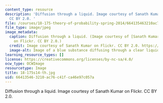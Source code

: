 ```yaml
---
content_type: resource
description: 'Diffusion through a liquid. Image courtesy of Sanath Kumar on Flickr.
  CC BY 2.0. '
file: /courses/18-175-theory-of-probability-spring-2014/664135463210ac76c41fca46e97c057a_18-175s14-th.jpg
file_type: image/jpeg
image_metadata:
  caption: Diffusion through a liquid. (Image courtesy of [Sanath Kumar](https://flic.kr/p/4wNVqT)
    on Flickr. CC BY 2.0.)
  credit: Image courtesy of Sanath Kumar on Flickr. CC BY 2.0. https://flic.kr/p/4wNVqT
  image-alt: Image of a blue substance diffusing through a clear liquid.
learning_resource_types: []
license: https://creativecommons.org/licenses/by-nc-sa/4.0/
ocw_type: OCWImage
resourcetype: Image
title: 18-175s14-th.jpg
uid: 66413546-3210-ac76-c41f-ca46e97c057a
---
```

Diffusion through a liquid. Image courtesy of Sanath Kumar on Flickr. CC BY 2.0. 
